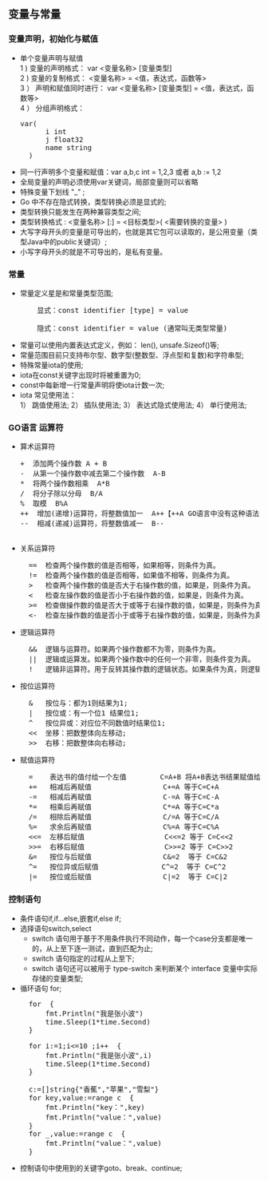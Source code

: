 ## 变量与常量
### 变量声明，初始化与赋值
* 单个变量声明与赋值<br>
1 ) 变量的声明格式： var <变量名称> [变量类型]  <br>
2 ) 变量的复制格式： <变量名称> = <值，表达式，函数等>  <br>
3 ） 声明和赋值同时进行： var <变量名称> [变量类型] = <值，表达式，函数等><br>
4 ） 分组声明格式：
    <pre>var(
        i int
        j float32
        name string
    )
* 同一行声明多个变量和赋值：var a,b,c int = 1,2,3 或者 a,b := 1,2
* 全局变量的声明必须使用var关键词，局部变量则可以省略
* 特殊变量下划线 "_" ;
* Go 中不存在隐式转换，类型转换必须是显式的;
* 类型转换只能发生在两种兼容类型之间;
* 类型转换格式 : <变量名称> [:] = <目标类型>( <需要转换的变量> )
* 大写字母开头的变量是可导出的，也就是其它包可以读取的，是公用变量（类型Java中的public关键词）;
* 小写字母开头的就是不可导出的，是私有变量。
### 常量
* 常量定义星是和常量类型范围;
    <pre>
      显式：const identifier [type] = value<br>
      隐式：const identifier = value (通常叫无类型常量)
* 常量可以使用内置表达式定义，例如： len(), unsafe.Sizeof()等;
* 常量范围目前只支持布尔型、数字型(整数型、浮点型和复数)和字符串型;
* 特殊常量iota的使用;
* iota在const关键字出现时将被重置为0;
* const中每新增一行常量声明将使iota计数一次;
* iota 常见使用法：<br>
1） 跳值使用法;
2） 插队使用法;
3） 表达式隐式使用法;
4） 单行使用法;

### GO语言 运算符
* 算术运算符
    <pre>
  +  添加两个操作数 A + B
  -  从第一个操作数中减去第二个操作数  A-B
  *  将两个操作数相乘  A*B
  /  将分子除以分母  B/A
  %  取模  B%A
  ++  增加(递增)运算符，将整数值加一  A++【++A GO语言中没有这种语法】
  --  相减(递减)运算符，将整数值减一  B--

* 关系运算符
    <pre>
    ==  检查两个操作数的值是否相等，如果相等，则条件为真。
    !=  检查两个操作数的值是否相等，如果值不相等，则条件为真。
    >   检查两个操作数的值是否大于右操作数的值，如果是，则条件为真。
    <   检查左操作数的值是否小于右操作数的值，如果是，则条件为真。
    >=  检查做操作数的值是否大于或等于右操作数的值，如果是，则条件为真。
    <-  检查左操作数的值是否小于或等于右操作数的值，如果是，则条件为真。
* 逻辑运算符
    <pre>
    &&  逻辑与运算符。如果两个操作数都不为零，则条件为真。
    ||  逻辑或运算发。如果两个操作数中的任何一个非零，则条件变为真。
    !   逻辑非运算符。用于反转其操作数的逻辑状态。如果条件为真，则逻辑非运算符将为假。
* 按位运算符
    <pre>
    &   按位与：都为1则结果为1;
    |   按位或：有一个位1 结果位1;
    ^   按位异或：对应位不同数值时结果位1;
    <<  坐移：把数整体向左移动;
    >>  右移：把数整体向右移动;
* 赋值运算符
    <pre>
    =    表达书的值付给一个左值        C=A+B 将A+B表达书结果赋值给C
    +=   相减后再赋值                 C+=A 等于C=C+A
    -=   相减后再赋值                 C-=A 等于C=C-A
    *=   相乘后再赋值                 C*=A 等于C=C*a
    /=   相除后再赋值                 C/=A 等于C=C/A
    %=   求余后再赋值                 C%=A 等于C=C%A
    <<=  左移后赋值                   C<<=2 等于 C=C<<2
    >>=  右移后赋值                   C>>=2 等于 C=C>>2
    &=   按位与后赋值                 C&=2  等于 C=C&2
    ^=   按位异或后赋值               C^=2  等于 C=C^2
    |=   按位或后赋值                 C|=2  等于 C=C|2
### 控制语句
* 条件语句if,if…else,嵌套if,else if;
* 选择语句switch,select
    * switch 语句用于基于不用条件执行不同动作，每一个case分支都是唯一的，从上至下逐一测试，直到匹配为止;
    * switch 语句指定的过程从上至下;
    * switch 语句还可以被用于 type-switch 来判断某个 interface 变量中实际存储的变量类型;
* 循环语句 for;
    <pre>
    for  {
        fmt.Println("我是张小波")
        time.Sleep(1*time.Second)
    }

    for i:=1;i<=10 ;i++  {
        fmt.Println("我是张小波",i)
        time.Sleep(1*time.Second)
    }

    c:=[]string{"香蕉","苹果","雪梨"}
    for key,value:=range c  {
        fmt.Println("key：",key)
        fmt.Println("value：",value)
    }
    for _,value:=range c  {
        fmt.Println("value：",value)
    }
* 控制语句中使用到的关键字goto、break、continue;
